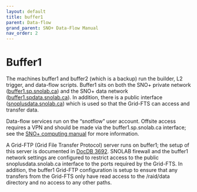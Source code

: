 ```yaml
---
layout: default
title: buffer1
parent: Data-flow
grand_parent: SNO+ Data-Flow Manual
nav_order: 2
---
```


# Buffer1

The machines buffer1 and buffer2 (which is a backup) run the builder, L2 trigger, and data-flow scripts. Buffer1 sits on both the SNO+ private network ([buffer1.sp.snolab.ca](buffer1.sp.snolab.ca)) and the SNO+ data network ([buffer1.spdata.snolab.ca](buffer1.spdata.snolab.ca)). In addition, there is a public interface ([snoplusdata.snolab.ca](snoplusdata.snolab.ca)) which is used so that the Grid-FTS can access and transfer data.

Data-flow services run on the “snotflow” user account. Offsite access requires a VPN and should be made via the buffer1.sp.snolab.ca interface; see the [SNO+ computing manual](https://snopl.us/detector/documents/snoplus_computing_manual.pdf) for more information.

A Grid-FTP (Grid File Transfer Protocol) server runs on buffer1; the setup of this server is documented in [DocDB 3692](https://www.snolab.ca/snoplus/private/DocDB/cgi/ShowDocument?docid=3692). SNOLAB firewall and the buffer1 network settings are configured to restrict access to the public snoplusdata.snolab.ca interface to the ports required by the Grid-FTS. In addition, the buffer1 Grid-FTP configuration is setup to ensure that any transfers from the Grid-FTS only have read access to the /raid/data directory and no access to any other paths.
